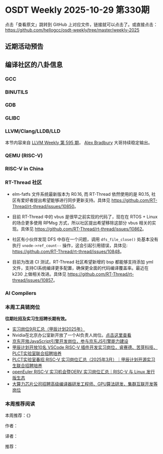 # OSDT Weekly 2025-10-29 第330期

点击「查看原文」跳转到 GitHub 上对应文件，链接就可以点击了。或直接点击：
https://github.com/hellogcc/osdt-weekly/tree/master/weekly-2025

## 近期活动预告

## 编译社区的八卦信息

### GCC

### BINUTILS

### GDB

### GLIBC

### LLVM/Clang/LLDB/LLD

本节内容来自 [LLVM Weekly 第 595 期](http://llvmweekly.org/issue/595)，
[Alex Bradbury](https://www.linkedin.com/in/alex-bradbury/) 大哥持续稳定输出。

### QEMU (RISC-V)

### RISC-V in China

### RT-Thread 社区

- elm-fatfs 文件系统最新版本为 R0.16, 而 RT-Thread 依然使用的是 R0.15, 社区有爱好者提出希望能够进行同步更新支持。具体见 <https://github.com/RT-Thread/rt-thread/issues/10850>。

- 目前 RT-Thread 中的 vbus 是很早之前实现的代码了，现在在 RTOS + Linux 的场合更多使用 RPMsg 方式，所以社区提出希望移除这部分 vbus 相关的实现。具体见 <https://github.com/RT-Thread/rt-thread/issues/10862>。

- 社区有小伙伴发现 DFS 中存在一个问题，调用 `dfs_file_close()` 处基本没有执行 `vnode->ref_count--` 操作，这会引起引用错误，具体见: <https://github.com/RT-Thread/rt-thread/issues/10848>。

- 目前为改进 CI 测试，RT-Thread 社区希望新增的 bsp 都能够支持添加 yml 文件，支持CI系统编译更多配置，确保更全面的代码编译覆盖率。最近在 k230 上做相关改进。具体见 <https://github.com/RT-Thread/rt-thread/issues/10857>。

### AI Compilers

### 本周工具链岗位

**往期社招及实习生招聘长期有效。**

- [实习岗位9月汇总（甲辰计划2025年）](https://mp.weixin.qq.com/s/WgyuFcFQD8ZIBcbTMFP3Mw)
- Nvidia在北京办公室新开放了一个AI负责人岗位。[点击这里查看](https://nvidia.wd5.myworkdayjobs.com/en-US/NVIDIAExternalCareerSite/details/Product-Manager---Open-Models_JR2003771-1)
- [京东开放JavaScript引擎开发岗位，参与京东JS引擎能力建设](https://mp.weixin.qq.com/s/x8jk327-2ORgEDNritYkAQ)
- [甲辰计划开放10名 VSCode RISC-V 插件开发实习岗位，睿赛德、苦芽科技、PLCT实验室联合招聘培养](https://mp.weixin.qq.com/s/zbMmsuAb3_XwBByTdKYM-Q)
- [PLCT实验室春招 RISC-V 实习岗位汇总（2025年3月）｜甲辰计划开源实习生联合招聘培养](https://mp.weixin.qq.com/s/no5v_YeGI3LUE7mYv5wUpQ)
- [openEuler RISC-V 实习机会暨OERV 实习岗位汇总｜RISC-V 与 Linux 发行版生态](https://mp.weixin.qq.com/s/87XEhORtte_iTTZqjinX2g)
- [大算力芯片公司招聘高级编译器研发工程师、GPU算法研发、集群互联开发等岗位](https://mp.weixin.qq.com/s/ONoNJ5jZmL794AdtlHrDuQ)

### 本周推荐阅读

本周推荐：《》

作者：

译者：

推荐：

